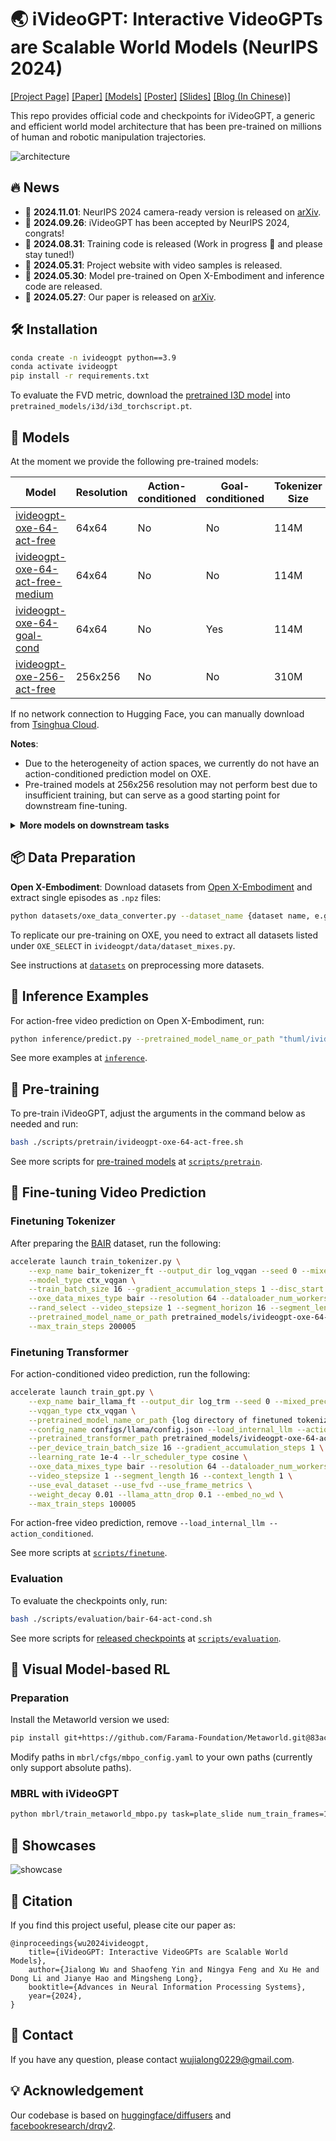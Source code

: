 # 🌏 iVideoGPT: Interactive VideoGPTs are Scalable World Models (NeurIPS 2024)

[[Project Page]](https://thuml.github.io/iVideoGPT/) [[Paper]](https://arxiv.org/abs/2405.15223) [[Models]](https://huggingface.co/collections/thuml/ivideogpt-674c59cae32231024d82d6c5) [[Poster]](https://manchery.github.io/assets/pub/nips2024_ivideogpt/poster.pdf) [[Slides]](https://manchery.github.io/assets/pub/nips2024_ivideogpt/slides.pdf) [[Blog (In Chinese)]](https://mp.weixin.qq.com/s/D94aamdqtO9WLekr4BSCUw)

This repo provides official code and checkpoints for iVideoGPT, a generic and efficient world model architecture that has been pre-trained on millions of human and robotic manipulation trajectories. 

![architecture](assets/architecture.png)

## 🔥 News

- 🚩 **2024.11.01**: NeurIPS 2024 camera-ready version is released on [arXiv](https://arxiv.org/abs/2405.15223v3).
- 🚩 **2024.09.26**: iVideoGPT has been accepted by NeurIPS 2024, congrats!
- 🚩 **2024.08.31**: Training code is released (Work in progress 🚧 and please stay tuned!)
- 🚩 **2024.05.31**: Project website with video samples is released.
- 🚩 **2024.05.30**: Model pre-trained on Open X-Embodiment and inference code are released.
- 🚩 **2024.05.27**: Our paper is released on [arXiv](https://arxiv.org/abs/2405.15223v1).

## 🛠️ Installation

```bash
conda create -n ivideogpt python==3.9
conda activate ivideogpt
pip install -r requirements.txt
```

To evaluate the FVD metric, download the [pretrained I3D model](https://www.dropbox.com/s/ge9e5ujwgetktms/i3d_torchscript.pt?dl=1) into `pretrained_models/i3d/i3d_torchscript.pt`.

## 🤗 Models

At the moment we provide the following pre-trained models:

| Model | Resolution | Action-conditioned | Goal-conditioned | Tokenizer Size | Transformer Size |
| ---- | ---- | ---- | ---- | ---- | ---- |
| [ivideogpt-oxe-64-act-free](https://huggingface.co/thuml/ivideogpt-oxe-64-act-free) | 64x64 | No | No | 114M   |  138M    |
| [ivideogpt-oxe-64-act-free-medium](https://huggingface.co/thuml/ivideogpt-oxe-64-act-free-medium) | 64x64 | No | No |  114M   |  436M    |
| [ivideogpt-oxe-64-goal-cond](https://huggingface.co/thuml/ivideogpt-oxe-64-goal-cond) | 64x64 | No | Yes | 114M   |  138M    |
| [ivideogpt-oxe-256-act-free](https://huggingface.co/thuml/ivideogpt-oxe-256-act-free) | 256x256 | No | No | 310M   |  138M    |

If no network connection to Hugging Face, you can manually download from [Tsinghua Cloud](https://cloud.tsinghua.edu.cn/d/ef7d94c798504587a95e/).

**Notes**:

- Due to the heterogeneity of action spaces, we currently do not have an action-conditioned prediction model on OXE.
- Pre-trained models at 256x256 resolution may not perform best due to insufficient training, but can serve as a good starting point for downstream fine-tuning.

<details>
  <summary><b>More models on downstream tasks</b></summary>
  <br>
  
| Model | Resolution | Action-conditioned | Goal-conditioned | Tokenizer Size | Transformer Size |
| ---- | ---- | ---- | ---- | ---- | ---- |
| [ivideogpt-bair-64-act-free](https://huggingface.co/thuml/ivideogpt-bair-64-act-free) | 64x64 | No | No |  114M   |  138M    |
| [ivideogpt-bair-64-act-cond](https://huggingface.co/thuml/ivideogpt-bair-64-act-cond) | 64x64 | Yes | No | 114M   |  138M    |
| [ivideogpt-robonet-64-act-cond](https://huggingface.co/thuml/ivideogpt-robonet-64-act-cond) | 64x64 | Yes | No |  114M   |  138M    |

- We are sorry that the checkpoints for RoboNet at 256x256 resolution were deleted by mistake during a disk cleanup, we will retrain and release them as soon as possible! 
</details>

## 📦 Data Preparation

**Open X-Embodiment**: Download datasets from [Open X-Embodiment](https://github.com/google-deepmind/open_x_embodiment) and extract single episodes as `.npz` files:

```bash
python datasets/oxe_data_converter.py --dataset_name {dataset name, e.g. bridge} --input_path {path to downloaded OXE} --output_path {path to stored npz}
```

To replicate our pre-training on OXE, you need to extract all datasets listed under `OXE_SELECT` in `ivideogpt/data/dataset_mixes.py`.

See instructions at [`datasets`](/datasets) on preprocessing more datasets.

## 🚀 Inference Examples

For action-free video prediction on Open X-Embodiment, run:

```bash
python inference/predict.py --pretrained_model_name_or_path "thuml/ivideogpt-oxe-64-act-free" --input_path inference/samples/fractal_sample.npz --dataset_name fractal20220817_data
```

See more examples at [`inference`](/inference).

## 🌟 Pre-training

To pre-train iVideoGPT, adjust the arguments in the command below as needed and run:

```bash
bash ./scripts/pretrain/ivideogpt-oxe-64-act-free.sh
```

See more scripts for [pre-trained models](#-models) at [`scripts/pretrain`](/scripts/pretrain).

## 🎇 Fine-tuning Video Prediction

### Finetuning Tokenizer

After preparing the [BAIR](/datasets#bair-robot-pushing) dataset, run the following:

```bash
accelerate launch train_tokenizer.py \
    --exp_name bair_tokenizer_ft --output_dir log_vqgan --seed 0 --mixed_precision bf16 \
    --model_type ctx_vqgan \
    --train_batch_size 16 --gradient_accumulation_steps 1 --disc_start 1000005 \
    --oxe_data_mixes_type bair --resolution 64 --dataloader_num_workers 16 \
    --rand_select --video_stepsize 1 --segment_horizon 16 --segment_length 8 --context_length 1 \
    --pretrained_model_name_or_path pretrained_models/ivideogpt-oxe-64-act-free/tokenizer \
    --max_train_steps 200005
```

### Finetuning Transformer

For action-conditioned video prediction, run the following:

```bash
accelerate launch train_gpt.py \
    --exp_name bair_llama_ft --output_dir log_trm --seed 0 --mixed_precision bf16 \
    --vqgan_type ctx_vqgan \
    --pretrained_model_name_or_path {log directory of finetuned tokenizer}/unwrapped_model \
    --config_name configs/llama/config.json --load_internal_llm --action_conditioned --action_dim 4 \
    --pretrained_transformer_path pretrained_models/ivideogpt-oxe-64-act-free/transformer \
    --per_device_train_batch_size 16 --gradient_accumulation_steps 1 \
    --learning_rate 1e-4 --lr_scheduler_type cosine \
    --oxe_data_mixes_type bair --resolution 64 --dataloader_num_workers 16 \
    --video_stepsize 1 --segment_length 16 --context_length 1 \
    --use_eval_dataset --use_fvd --use_frame_metrics \
    --weight_decay 0.01 --llama_attn_drop 0.1 --embed_no_wd \
    --max_train_steps 100005
```

For action-free video prediction, remove `--load_internal_llm --action_conditioned`.

See more scripts at [`scripts/finetune`](/scripts/finetune).

### Evaluation

To evaluate the checkpoints only, run:

```bash
bash ./scripts/evaluation/bair-64-act-cond.sh
```

See more scripts for [released checkpoints](#-models) at [`scripts/evaluation`](/scripts/evaluation).

## 🤖 Visual Model-based RL

### Preparation

Install the Metaworld version we used:

```bash
pip install git+https://github.com/Farama-Foundation/Metaworld.git@83ac03ca3207c0060112bfc101393ca794ebf1bd
```

Modify paths in `mbrl/cfgs/mbpo_config.yaml` to your own paths (currently only support absolute paths).

### MBRL with iVideoGPT

```bash
python mbrl/train_metaworld_mbpo.py task=plate_slide num_train_frames=100002 demo=true
```

## 🎥 Showcases

![showcase](assets/showcase.png)

## 📜 Citation

If you find this project useful, please cite our paper as:

```
@inproceedings{wu2024ivideogpt,
    title={iVideoGPT: Interactive VideoGPTs are Scalable World Models}, 
    author={Jialong Wu and Shaofeng Yin and Ningya Feng and Xu He and Dong Li and Jianye Hao and Mingsheng Long},
    booktitle={Advances in Neural Information Processing Systems},
    year={2024},
}
```

## 🤝 Contact

If you have any question, please contact wujialong0229@gmail.com.

## 💡 Acknowledgement

Our codebase is based on [huggingface/diffusers](https://github.com/huggingface/diffusers) and [facebookresearch/drqv2](https://github.com/facebookresearch/drqv2).
